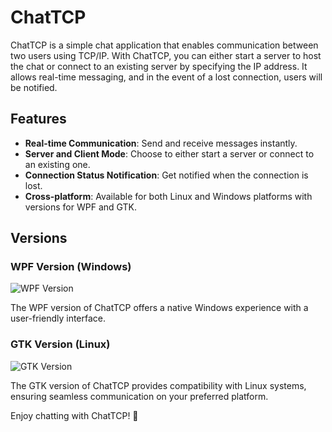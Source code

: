 # ChatTCP

ChatTCP is a simple chat application that enables communication between two users using TCP/IP. With ChatTCP, you can either start a server to host the chat or connect to an existing server by specifying the IP address. It allows real-time messaging, and in the event of a lost connection, users will be notified.

## Features

- **Real-time Communication**: Send and receive messages instantly.
- **Server and Client Mode**: Choose to either start a server or connect to an existing one.
- **Connection Status Notification**: Get notified when the connection is lost.
- **Cross-platform**: Available for both Linux and Windows platforms with versions for WPF and GTK.

## Versions

### WPF Version (Windows)

![WPF Version](https://github.com/SilentCoast/ChatTCP/assets/94042423/9d34da89-9085-46d4-b1c1-8be8bbc9b4a0)

The WPF version of ChatTCP offers a native Windows experience with a user-friendly interface.

### GTK Version (Linux)

![GTK Version](https://github.com/SilentCoast/ChatTCP/assets/94042423/8fad7e51-f83e-49b6-8ae3-a7b43cc80211)

The GTK version of ChatTCP provides compatibility with Linux systems, ensuring seamless communication on your preferred platform.


Enjoy chatting with ChatTCP! 🚀
